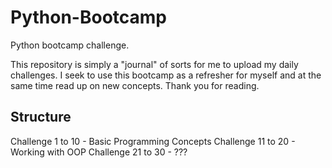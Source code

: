 # Python-Bootcamp
Python bootcamp challenge.

This repository is simply a "journal" of sorts for me to upload my daily challenges. I seek to use this bootcamp as a 
refresher for myself and at the same time read up on new concepts. Thank you for reading.


## Structure
Challenge 1 to 10 - Basic Programming Concepts
Challenge 11 to 20 - Working with OOP
Challenge 21 to 30 - ???
